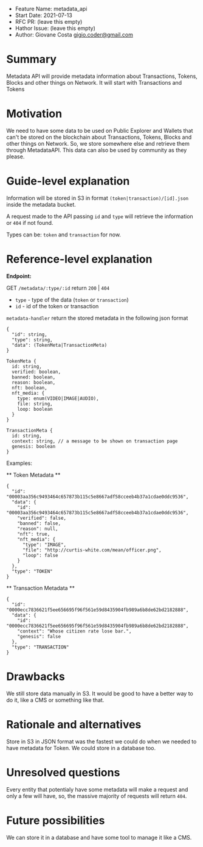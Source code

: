 - Feature Name: metadata_api
- Start Date: 2021-07-13
- RFC PR: (leave this empty)
- Hathor Issue: (leave this empty)
- Author: Giovane Costa <gigio.coder@gmail.com>

# Summary
[summary]: #summary

Metadata API will provide metadata information about Transactions, Tokens, Blocks and other things on Network.
It will start with Transactions and Tokens

# Motivation
[motivation]: #motivation

We need to have some data to be used on Public Explorer and Wallets that can't be stored on the blockchain about
Transactions, Tokens, Blocks and other things on Network. 
So, we store somewhere else and retrieve them through MetadataAPI.
This data can also be used by community as they please.

# Guide-level explanation
[guide-level-explanation]: #guide-level-explanation

Information will be stored in S3 in format `(token|transaction)/[id].json` inside the metadata bucket.

A request made to the API passing `id` and `type` will retrieve the information or `404` if not found.

Types can be: `token` and `transaction` for now.  

# Reference-level explanation
[reference-level-explanation]: #reference-level-explanation

**Endpoint:**

GET `/metadata/:type/:id` return `200` | `404`

- `type` - type of the data (`token` or `transaction`)
- `id` - id of the token or transaction


`metadata-handler` return the stored metadata in the following json format

```
{
  "id": string,
  "type": string,
  "data": (TokenMeta|TransactionMeta)
}
```

```
TokenMeta {
  id: string,
  verified: boolean,
  banned: boolean,
  reason: boolean,
  nft: boolean,
  nft_media: {
    type: enum(VIDEO|IMAGE|AUDIO),
    file: string,
    loop: boolean
  }
}

TransactionMeta {
  id: string,
  context: string, // a message to be shown on transaction page
  genesis: boolean
}

```

Examples:

** Token Metadata **
```
{
  "id": "00003aa356c9493464c657873b115c5e8667adf58cceeb4b37a1cdae0ddc9536",
  "data": {
    "id": "00003aa356c9493464c657873b115c5e8667adf58cceeb4b37a1cdae0ddc9536",
    "verified": false,
    "banned": false,
    "reason": null,
    "nft": true,
    "nft_media": {
      "type": "IMAGE",
      "file": "http://curtis-white.com/mean/officer.png",
      "loop": false
    }
  },
  "type": "TOKEN"
}

```

** Transaction Metadata **
```
{
  "id": "0000ecc7836621f5ee656695f96f561e59d8435904fb989a6b8de62bd2182888",
  "data": {
    "id": "0000ecc7836621f5ee656695f96f561e59d8435904fb989a6b8de62bd2182888",
    "context": "Whose citizen rate lose bar.",
    "genesis": false
  },
  "type": "TRANSACTION"
}

```

# Drawbacks
[drawbacks]: #drawbacks

We still store data manually in S3. It would be good to have a better way to do it, like a CMS or something like that.

# Rationale and alternatives
[rationale-and-alternatives]: #rationale-and-alternatives

Store in S3 in JSON format was the fastest we could do when we needed to have metadata for Token.
We could store in a database too.

# Unresolved questions
[unresolved-questions]: #unresolved-questions

Every entity that potentialy have some metadata will make a request and only a few will have, so, the massive majority of requests will return `404`. 

# Future possibilities
[future-possibilities]: #future-possibilities

We can store it in a database and have some tool to manage it like a CMS.
